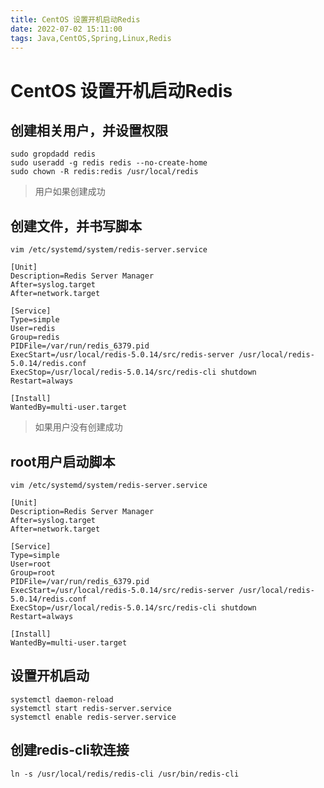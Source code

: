 ```yaml
---
title: CentOS 设置开机启动Redis
date: 2022-07-02 15:11:00
tags: Java,CentOS,Spring,Linux,Redis
---
```


# CentOS 设置开机启动Redis

## 创建相关用户，并设置权限

```shell
sudo gropdadd redis
sudo useradd -g redis redis --no-create-home
sudo chown -R redis:redis /usr/local/redis
```

> 用户如果创建成功

## 创建文件，并书写脚本

```shell
vim /etc/systemd/system/redis-server.service

[Unit]
Description=Redis Server Manager
After=syslog.target
After=network.target

[Service]
Type=simple
User=redis
Group=redis
PIDFile=/var/run/redis_6379.pid
ExecStart=/usr/local/redis-5.0.14/src/redis-server /usr/local/redis-5.0.14/redis.conf
ExecStop=/usr/local/redis-5.0.14/src/redis-cli shutdown
Restart=always

[Install]
WantedBy=multi-user.target
```

> 如果用户没有创建成功

## root用户启动脚本

```shell
vim /etc/systemd/system/redis-server.service

[Unit]
Description=Redis Server Manager
After=syslog.target
After=network.target

[Service]
Type=simple
User=root
Group=root
PIDFile=/var/run/redis_6379.pid
ExecStart=/usr/local/redis-5.0.14/src/redis-server /usr/local/redis-5.0.14/redis.conf
ExecStop=/usr/local/redis-5.0.14/src/redis-cli shutdown
Restart=always

[Install]
WantedBy=multi-user.target
```

## 设置开机启动

```shell
systemctl daemon-reload 
systemctl start redis-server.service 
systemctl enable redis-server.service
```

## 创建redis-cli软连接

```shell
ln -s /usr/local/redis/redis-cli /usr/bin/redis-cli
```
